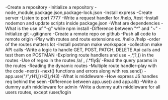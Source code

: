 -Create a repository
-Initialize a repository
-node_module,package.json,package-lock.json
-Install express
-Create server
-Listen to port 7777
-Write a request handler for /help, /test
-Install nodemon and update scripts inside package.json
-What are dependencies
-What is the use of "-g" while npm install
-Difference between "^" and "~"
-Initialize  git
-.gitignore
-Create a remote repo on github
-Push all code to remote origin
-Play with routes and route extensions ex. /hello /help
-order of the routes matters lot
-Install postman make workspace -collection make API calls
-Write a logic to handle GET, POST, PATCH, DELETE Api calls and test them on POSTMAN
-Exploring route handlers and use +,*,?,() in the routes
-Use of regex in the routes /a/ , /.*fly$/
-Read the query params in the routes
-Reading the dynamic routes
-Multiple route handler-play with the code
-next()
-next() functions and errors along with res.send()
-app.use("/",rH1,[rH2],rH3)
-What is middleware
-How express JS handles req behind the seen
-Difference between app.use() and app.all()
-Write a dummy auth middleware for admin
-Write a dummy auth middleware for all users routes, except /user/login 